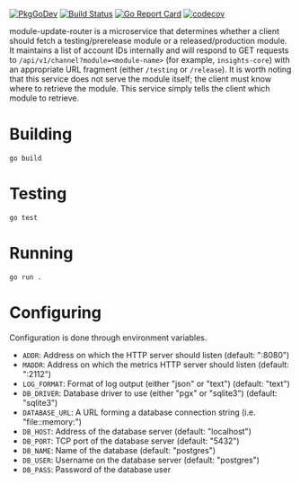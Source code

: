 [![PkgGoDev](https://pkg.go.dev/badge/github.com/redhatinsights/module-update-router)](https://pkg.go.dev/github.com/redhatinsights/module-update-router)
[![Build Status](https://travis-ci.org/redhatinsights/module-update-router.svg?branch=master)](https://travis-ci.org/redhatinsights/module-update-router)
[![Go Report Card](https://goreportcard.com/badge/github.com/redhatinsights/module-update-router)](https://goreportcard.com/report/github.com/redhatinsights/module-update-router)
[![codecov](https://codecov.io/gh/RedHatInsights/module-update-router/branch/master/graph/badge.svg?token=HASAINK5Q3)](undefined)

module-update-router is a microservice that determines whether a client should
fetch a testing/prerelease module or a released/production module. It maintains
a list of account IDs internally and will respond to GET requests to `/api/v1/channel?module=<module-name>`
(for example, `insights-core`) with an appropriate URL fragment (either 
`/testing` or `/release`). It is worth noting that this service does not serve
the module itself; the client must know where to retrieve the module. This
service simply tells the client which module to retrieve.

# Building

`go build`

# Testing

`go test`

# Running

`go run .`

# Configuring

Configuration is done through environment variables.

* `ADDR`: Address on which the HTTP server should listen (default: ":8080")
* `MADDR`: Address on which the metrics HTTP server should listen (default:
   ":2112")
* `LOG_FORMAT`: Format of log output (either "json" or "text") (default: "text")
* `DB_DRIVER`: Database driver to use (either "pgx" or "sqlite3")
   (default: "sqlite3")
* `DATABASE_URL`: A URL forming a database connection string (i.e. "file::memory:")
* `DB_HOST`: Address of the database server (default: "localhost")
* `DB_PORT`: TCP port of the database server (default: "5432")
* `DB_NAME`: Name of the database (default: "postgres")
* `DB_USER`: Username on the database server (default: "postgres")
* `DB_PASS`: Password of the database user
